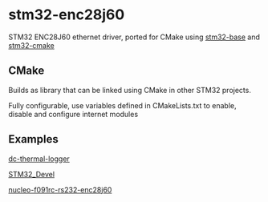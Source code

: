 # stm32-enc28j60

STM32 ENC28J60 ethernet driver, ported for CMake using [stm32-base](https://github.com/DVALight/stm32-base) and [stm32-cmake](https://github.com/ObKo/stm32-cmake)

## CMake

Builds as library that can be linked using CMake in other STM32 projects.

Fully configurable, use variables defined in CMakeLists.txt to enable, disable and configure internet modules

## Examples

[dc-thermal-logger](https://github.com/mephi-ut/dc-thermal-logger/blob/master/collector/firmware/Src/main.c)

[STM32_Devel](https://github.com/mephi-ut/STM32_Devel)

[nucleo-f091rc-rs232-enc28j60](https://github.com/mephi-ut/nucleo-f091rc-rs232-enc28j60/blob/master/Src/main.c)
